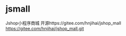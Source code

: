 # jsmall
Jshop小程序商城 开源https://gitee.com/hnjihai/jshop_mall   https://gitee.com/hnjihai/jshop_mall.git

